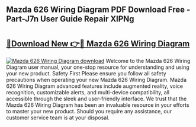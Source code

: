 ## Mazda 626 Wiring Diagram PDF Download Free - Part-J7n User Guide Repair XlPNg

# <h2><a href="http://dfsaem.blite.top/?on=Mazda+626+Wiring+Diagram">🔗Download New 👉🔴 Mazda 626 Wiring Diagram</a></h2>

[![Mazda 626 Wiring Diagram download](https://i.imgur.com/lujVjoI.png)](http://dfsaem.blite.top/?on=Mazda+626+Wiring+Diagram)
Welcome to the Mazda 626 Wiring Diagram user manual, your one-stop resource for understanding and using your new product. Safety First Please ensure you follow all safety precautions when operating your new Mazda 626 Wiring Diagram. Mazda 626 Wiring Diagram advanced features include augmented reality, voice recognition, customizable alerts, and multi-device compatibility, all accessible through the sleek and user-friendly interface. We trust that the Mazda 626 Wiring Diagram has been an invaluable resource in your efforts to master your new product. Should you require any assistance, our customer service team is at your disposal.
